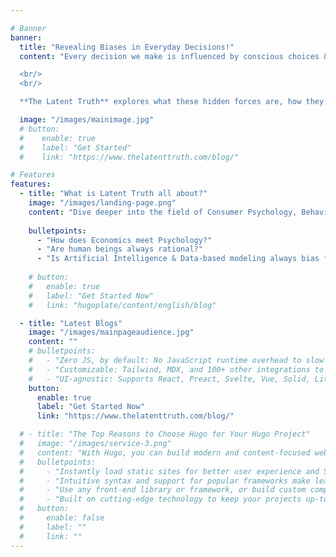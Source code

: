 ```yaml
---

# Banner
banner:
  title: "Revealing Biases in Everyday Decisions!"
  content: "Every decision we make is influenced by conscious choices & hidden biases shaping our choices in more ways than we realize. Imagine uncovering these **latent** biases — understanding the invisible hand that shapes your judgment, steers your preferences, and even sways your most critical decisions.

  <br/>
  <br/>

  **The Latent Truth** explores what these hidden forces are, how they impact our judgment and if we can be smarter decision makers? **Are you ready to uncover the truth hidden in plain sight?** "

  image: "/images/mainimage.jpg"
  # button:
  #    enable: true
  #    label: "Get Started"
  #    link: "https://www.thelatenttruth.com/blog/"

# Features
features:
  - title: "What is Latent Truth all about?"
    image: "/images/landing-page.png"
    content: "Dive deeper into the field of Consumer Psychology, Behavioral Economics, and the power of Artificial Intelligence in shaping our decisions."
    
    bulletpoints:
      - "How does Economics meet Psychology?"
      - "Are human beings always rational?"
      - "Is Artificial Intelligence & Data-based modeling always bias free?"
  
    # button:       
    #   enable: true
    #   label: "Get Started Now"
    #   link: "hugoplate/content/english/blog" 

  - title: "Latest Blogs"
    image: "/images/mainpageaudience.jpg"
    content: ""
    # bulletpoints:
    #   - "Zero JS, by default: No JavaScript runtime overhead to slow you down."
    #   - "Customizable: Tailwind, MDX, and 100+ other integrations to choose from."
    #   - "UI-agnostic: Supports React, Preact, Svelte, Vue, Solid, Lit and more."
    button:
      enable: true
      label: "Get Started Now"
      link: "https://www.thelatenttruth.com/blog/"

  # - title: "The Top Reasons to Choose Hugo for Your Hugo Project"
  #   image: "/images/service-3.png"
  #   content: "With Hugo, you can build modern and content-focused websites without sacrificing performance or ease of use."
  #   bulletpoints:
  #     - "Instantly load static sites for better user experience and SEO."
  #     - "Intuitive syntax and support for popular frameworks make learning and using Hugo a breeze."
  #     - "Use any front-end library or framework, or build custom components, for any project size."
  #     - "Built on cutting-edge technology to keep your projects up-to-date with the latest web standards."
  #   button:
  #     enable: false
  #     label: ""
  #     link: ""
---
```

